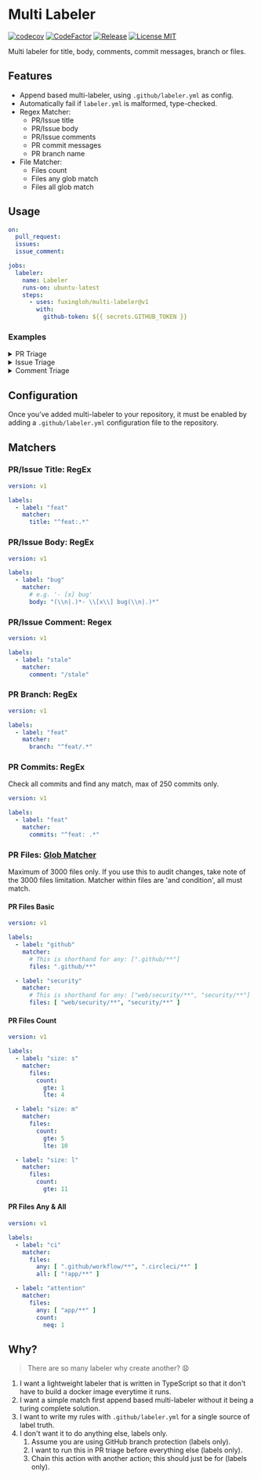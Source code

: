 # Multi Labeler

[![codecov](https://codecov.io/gh/fuxingloh/multi-labeler/branch/main/graph/badge.svg?token=SOWIV1VVM1)](https://codecov.io/gh/fuxingloh/multi-labeler)
[![CodeFactor](https://www.codefactor.io/repository/github/fuxingloh/multi-labeler/badge)](https://www.codefactor.io/repository/github/fuxingloh/multi-labeler)
[![Release](https://img.shields.io/github/v/release/fuxingloh/multi-labeler)](https://github.com/fuxingloh/multi-labeler/releases)
[![License MIT](https://img.shields.io/github/license/fuxingloh/vue-horizontal)](https://github.com/fuxingloh/vue-horizontal/blob/main/LICENSE)

Multi labeler for title, body, comments, commit messages, branch or files.

## Features

- Append based multi-labeler, using `.github/labeler.yml` as config.
- Automatically fail if `labeler.yml` is malformed, type-checked.
- Regex Matcher:
  - PR/Issue title
  - PR/Issue body
  - PR/Issue comments
  - PR commit messages
  - PR branch name
- File Matcher:
  - Files count
  - Files any glob match
  - Files all glob match

## Usage

```yml
on:
  pull_request:
  issues:
  issue_comment:

jobs:
  labeler:
    name: Labeler
    runs-on: ubuntu-latest
    steps:
      - uses: fuxingloh/multi-labeler@v1
        with:
          github-token: ${{ secrets.GITHUB_TOKEN }}
```

### Examples

<details>
  <summary>PR Triage</summary>

#### `.github/workflow/pr-triage.yml`

```yml
on:
  pull_request:
    types: [ opened, edited, synchronize, ready_for_review ]
    branches: [ master, main ]

jobs:
  labeler:
    name: Labeler
    runs-on: ubuntu-latest
    steps:
      - uses: fuxingloh/multi-labeler@v1
        with:
          github-token: ${{ secrets.GITHUB_TOKEN }}
```

#### `.github/labeler.yml`

```yml
version: v1

labels:
  - label: "feat"
    matcher:
      title: "^feat:.*"
      branch: "^feat/.*"
      commits: "^feat:.*"

  - label: "fix"
    matcher:
      title: "^fix:.*"
      branch: "^fix/.*"
      commits: "^fix:.*"
```

</details>

<details>
  <summary>Issue Triage</summary>

#### `.github/workflow/issue-triage.yml`

```yml
on:
  issues:
    types: [ opened, edited ]

jobs:
  labeler:
    name: Labeler
    runs-on: ubuntu-latest
    steps:
      - uses: fuxingloh/multi-labeler@v1
        with:
          github-token: ${{ secrets.GITHUB_TOKEN }}
```

#### `.github/labeler.yml`

```yml
version: v1

labels:
  - label: "bug"
    matcher:
      body: "(\\n|.)*- \\[x\\] bug(\\n|.)*"
```

</details>

<details>
  <summary>Comment Triage</summary>

#### `.github/workflow/comment-slash.yml`

```yml
on:
  issue_comment:
    types: [ created, edited ]

jobs:
  labeler:
    name: Labeler
    runs-on: ubuntu-latest
    steps:
      - uses: fuxingloh/multi-labeler@v1
        with:
          github-token: ${{ secrets.GITHUB_TOKEN }}
```

#### `.github/labeler.yml`

```yml
version: v1

labels:
  - label: "coverage"
    matcher:
      comment: "# \\[Codecov\\] .*"

  - label: "stale"
    matcher:
      comment: "/stale"
```

</details>

## Configuration

Once you’ve added multi-labeler to your repository, it must be enabled by adding a `.github/labeler.yml` configuration
file to the repository.

## Matchers

### PR/Issue Title: RegEx

```yml
version: v1

labels:
  - label: "feat"
    matcher:
      title: "^feat:.*"
```

### PR/Issue Body: RegEx

```yml
version: v1

labels:
  - label: "bug"
    matcher:
      # e.g. '- [x] bug'
      body: "(\\n|.)*- \\[x\\] bug(\\n|.)*"
```

### PR/Issue Comment: Regex

```yml
version: v1

labels:
  - label: "stale"
    matcher:
      comment: "/stale"
```

### PR Branch: RegEx

```yml
version: v1

labels:
  - label: "feat"
    matcher:
      branch: "^feat/.*"
```

### PR Commits: RegEx

Check all commits and find any match, max of 250 commits only.

```yml
version: v1

labels:
  - label: "feat"
    matcher:
      commits: "^feat: .*"
```

### PR Files: [Glob Matcher](https://github.com/isaacs/minimatch)

Maximum of 3000 files only. If you use this to audit changes, take note of the 3000 files limitation. Matcher within
files are 'and condition', all must match.

#### PR Files Basic

```yml
version: v1

labels:
  - label: "github"
    matcher:
      # This is shorthand for any: [".github/**"]
      files: ".github/**"

  - label: "security"
    matcher:
      # This is shorthand for any: ["web/security/**", "security/**"]
      files: [ "web/security/**", "security/**" ]
```

#### PR Files Count

```yml
version: v1

labels:
  - label: "size: s"
    matcher:
      files:
        count:
          gte: 1
          lte: 4

  - label: "size: m"
    matcher:
      files:
        count:
          gte: 5
          lte: 10

  - label: "size: l"
    matcher:
      files:
        count:
          gte: 11
```

#### PR Files Any & All

```yml
version: v1

labels:
  - label: "ci"
    matcher:
      files:
        any: [ ".github/workflow/**", ".circleci/**" ]
        all: [ "!app/**" ]

  - label: "attention"
    matcher:
      files:
        any: [ "app/**" ]
        count:
          neq: 1
```

## Why?

> There are so many labeler why create another? 😧

1. I want a lightweight labeler that is written in TypeScript so that it don't have to build a docker image everytime it
   runs.
2. I want a simple match first append based multi-labeler without it being a turing complete solution.
3. I want to write my rules with `.github/labeler.yml` for a single source of label truth.
4. I don't want it to do anything else, labels only.
    1. Assume you are using GitHub branch protection (labels only).
    2. I want to run this in PR triage before everything else (labels only).
    3. Chain this action with another action; this should just be for (labels only). 
